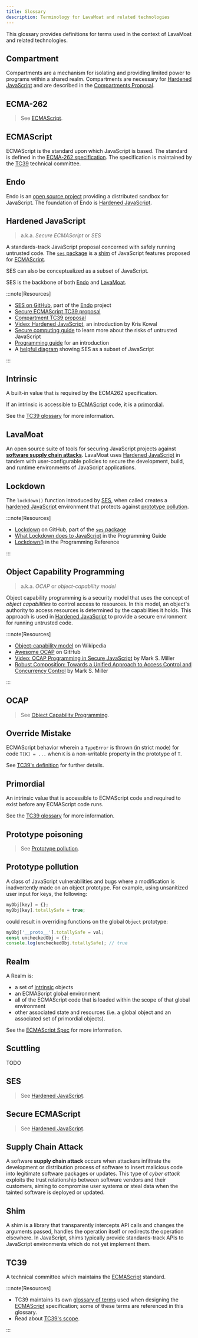 ```yaml
---
title: Glossary
description: Terminology for LavaMoat and related technologies
---
```


This glossary provides definitions for terms used in the context of LavaMoat and related technologies.

## Compartment

Compartments are a mechanism for isolating and providing limited power to programs within a shared realm. Compartments are necessary for [Hardened JavaScript][] and are described in the [Compartments Proposal][compartments-proposal-ext].

## ECMA-262

> See [ECMAScript][].

## ECMAScript

ECMAScript is the standard upon which JavaScript is based. The standard is defined in the [ECMA-262 specification][ecma-262-ext]. The specification is maintained by the [TC39][] technical committee.

## Endo

Endo is an [open source project][endo-ext] providing a distributed sandbox for JavaScript. The foundation of Endo is [Hardened JavaScript][].

## Hardened JavaScript

> a.k.a. _Secure ECMAScript_ or _SES_

A standards-track JavaScript proposal concerned with safely running untrusted code. The [`ses` package][ses-ext] is a [shim][] of JavaScript features proposed for [ECMAScript][].

SES can also be conceptualized as a subset of JavaScript.

SES is the backbone of both [Endo][] and [LavaMoat][].

:::note[Resources]

- [SES on GitHub][ses-ext], part of the [Endo][] project
- [Secure ECMAScript TC39 proposal][ses-proposal]
- [Compartment TC39 proposal][compartments-proposal]
- [Video: Hardened JavaScript][hardened-js-video-ext], an introduction by Kris Kowal
- [Secure computing guide][ses-secure-ext] to learn more about the risks of untrusted JavaScript
- [Programming guide][ses-programming-ext] for an introduction
- A [helpful diagram][ses-diagram-ext] showing SES as a subset of JavaScript

:::

## Intrinsic

A built-in value that is required by the ECMA262 specification.

If an intrinsic is accessible to [ECMAScript][] code, it is a [primordial][].

See the [TC39 glossary][tc39-glossary-intrinsic-ext] for more information.

## LavaMoat

An open source suite of tools for securing JavaScript projects against [**software supply chain attacks**][supply chain attack]. LavaMoat uses [Hardened JavaScript][] in tandem with user-configurable policies to secure the development, build, and runtime environments of JavaScript applications.

## Lockdown

The `lockdown()` function introduced by [SES][], when called creates a [hardened JavaScript][] environment that protects against [prototype pollution][].

:::note[Resources]

- [Lockdown](https://github.com/endojs/endo/tree/master/packages/ses#lockdown) on GitHub, part of the [`ses` package][ses-ext]
- [What Lockdown does to JavaScript](https://github.com/endojs/endo/blob/master/packages/ses/docs/guide.md#what-lockdown-does-to-javascript) in the Programming Guide
- [Lockdown()](https://github.com/endojs/endo/blob/master/packages/ses/docs/reference.md#lockdown) in the Programming Reference

:::

## Object Capability Programming

> a.k.a. _OCAP_ or _object-capability model_

Object capability programming is a security model that uses the concept of _object capabilities_ to control access to resources. In this model, an object's authority to access resources is determined by the capabilities it holds. This approach is used in [Hardened JavaScript][] to provide a secure environment for running untrusted code.

:::note[Resources]

- [Object-capability model][ocap-wiki-ext] on Wikipedia
- [Awesome OCAP][ocap-awesome-ext] on GitHub
- [Video: OCAP Programming in Secure JavaScript][ocap-video-ext] by Mark S. Miller
- [Robust Composition: Towards a Unified Approach to Access Control and Concurrency Control][ocap-thesis-ext] by Mark S. Miller

:::

## OCAP

> See [Object Capability Programming][object-capability-programming].

## Override Mistake

ECMAScript behavior wherein a `TypeError` is thrown (in strict mode) for code `T[K] = ...` when `K` is a non-writable property in the prototype of `T`.

See [TC39's definition][tc39-glossary-override-mistake-ext] for further details.

## Primordial

An intrinsic value that is accessible to ECMAScript code and required to exist before any ECMAScript code runs.

See the [TC39 glossary][tc39-glossary-primordial-ext] for more information.

## Prototype poisoning

> See [Prototype pollution][].

## Prototype pollution

A class of JavaScript vulnerabilities and bugs where a modification is inadvertently made on an object prototype. For example, using unsanitized user input for keys, the following:

```js
myObj[key] = {};
myObj[key].totallySafe = true;
```

could result in overriding functions on the global `Object` prototype:

```js
myObj['__proto__'].totallySafe = val;
const uncheckedObj = {};
console.log(uncheckedObj.totallySafe); // true
```

## Realm

A Realm is:

- a set of [intrinsic][] objects
- an ECMAScript global environment
- all of the ECMAScript code that is loaded within the scope of that global environment
- other associated state and resources (i.e. a global object and an associated set of primordial objects).

See the [ECMAScript Spec][ecma-262-realms-ext] for more information.

## Scuttling

TODO

## SES

> See [Hardened JavaScript][].

## Secure ECMAScript

> See [Hardened JavaScript][].

## Supply Chain Attack

A software **supply chain attack** occurs when attackers infiltrate the development or distribution process of software to insert malicious code into legitimate software packages or updates. This type of _cyber attack_ exploits the trust relationship between software vendors and their customers, aiming to compromise user systems or steal data when the tainted software is deployed or updated.

## Shim

A shim is a library that transparently intercepts API calls and changes the arguments passed, handles the operation itself or redirects the operation elsewhere. In JavaScript, shims typically provide standards-track APIs to JavaScript environments which do not yet implement them.

## TC39

A technical committee which maintains the [ECMAScript][] standard.

:::note[Resources]

- TC39 maintains its own [glossary of terms][tc39-glossary-ext] used when designing the [ECMAScript][] specification; some of these terms are referenced in this glossary.
- Read about [TC39's scope][tc39-ext].

:::

[compartments-proposal-ext]: https://github.com/tc39/proposal-compartments
[ecma-262-ext]: https://ecma-international.org/publications-and-standards/standards/ecma-262
[ecma-262-realms-ext]: https://tc39.es/ecma262/#sec-code-realms
[ecmascript]: #ecmascript
[endo-ext]: https://github.com/endojs/endo#readme
[endo]: #endo
[hardened javascript]: #hardened-javascript
[hardened-js-video-ext]: https://youtu.be/RZ7bBIU8DRc
[intrinsic]: #intrinsic
[lavamoat]: #lavamoat
[object-capability-programming]: #object-capability-programming
[ocap-awesome-ext]: https://github.com/dckc/awesome-ocap#readme
[ocap-thesis-ext]: http://erights.org/talks/thesis/
[ocap-video-ext]: https://youtu.be/YcWXqHPui_w
[ocap-wiki-ext]: https://en.wikipedia.org/wiki/Object-capability_model
[primordial]: #primordial
[prototype pollution]: #prototype-pollution
[ses]: #ses
[ses-diagram-ext]: https://github.com/endojs/Jessie/blob/main/README.md#subsetting-ecmascript
[ses-ext]: https://github.com/endojs/endo/tree/master/packages/ses#readme
[ses-programming-ext]: https://github.com/endojs/endo/blob/master/packages/ses/docs/guide.md
[ses-secure-ext]: https://github.com/endojs/endo/blob/master/packages/ses/docs/secure-coding-guide.md
[shim]: #shim
[supply chain attack]: #supply-chain-attack
[tc39-ext]: https://ecma-international.org/technical-committees/tc39/
[tc39-glossary-ext]: https://ecma-international.org/publications-and-standards/standards/ecma-262
[tc39-glossary-intrinsic-ext]: https://ecma-international.org/publications-and-standards/standards/ecma-262#intrinsic
[tc39-glossary-override-mistake-ext]: https://ecma-international.org/publications-and-standards/standards/ecma-262#override-mistake
[tc39-glossary-primordial-ext]: https://ecma-international.org/publications-and-standards/standards/ecma-262#primordial
[tc39]: #tc39
[ses-proposal]: https://github.com/tc39/proposal-ses
[compartments-proposal]: https://github.com/tc39/proposal-compartments
